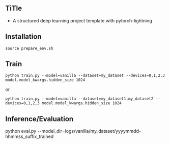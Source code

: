## TiTle
- A structured deep learning project template with pytorch-lightning

## Installation
```
source prepare_env.sh
```

## Train

```
python train.py --model=vanilla --dataset=my_dataset --devices=0,1,2,3 model.model_kwargs.hidden_size 1024
```
or
```
python train.py --model=vanilla --dataset=my_dataset1,my_dataset2 --devices=0,1,2,3 model.model_kwargs.hidden_size 1024
```

## Inference/Evaluation

python eval.py --model_dir=logs/vanilla/my_dataset/yyyymmdd-hhmmss_suffix_trained